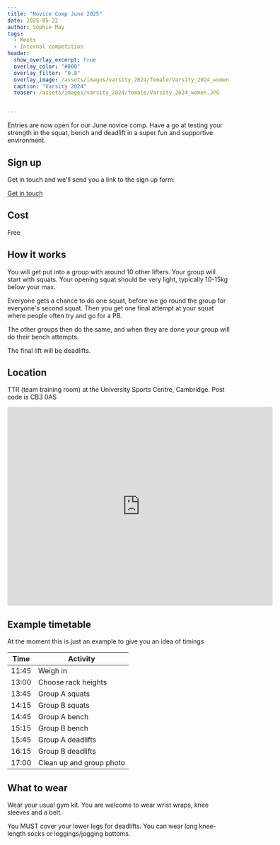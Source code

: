 ```yaml
---
title: "Novice Comp June 2025"
date: 2025-05-22
author: Sophie May
tags:
  - Meets
  - Internal competition
header:
  show_overlay_excerpt: true
  overlay_color: "#000"
  overlay_filter: "0.8"
  overlay_image: /assets/images/varsity_2024/female/Varsity_2024_women.JPG
  caption: "Varsity 2024"
  teaser: /assets/images/varsity_2024/female/Varsity_2024_women.JPG


---
```


Entries are now open for our June novice comp. Have a go at testing your strength in the squat, bench and deadlift in a super fun and supportive environment.

## Sign up

Get in touch and we'll send you a link to the sign up form:

[Get in touch](https://cuplc.co.uk/#get-in-touch)

## Cost

Free


## How it works

You will get put into a group with around 10 other lifters. Your group will start with squats. Your opening squat should be very light, typically 10-15kg below your max.

Everyone gets a chance to do one squat, before we go round the group for everyone's second squat. Then you get one final attempt at your squat where people often try and go for a PB. 

The other groups then do the same, and when they are done your group will do their bench attempts.

The final lift will be deadlifts. 


## Location

TTR (team training room) at the University Sports Centre, Cambridge. Post code is CB3 0AS

<iframe src="https://www.google.com/maps/embed?pb=!1m14!1m8!1m3!1d3080.3275941236157!2d0.0867391083547615!3d52.20963494791632!3m2!1i1024!2i768!4f13.1!3m3!1m2!1s0x47d8774861d9ffdf%3A0xb73d0c1fc075bba2!2sSports%20Centre%20and%20Gym%2C%20University%20of%20Cambridge!5e0!3m2!1sen!2suk!4v1747913439056!5m2!1sen!2suk" width="600" height="450" style="border:0;" allowfullscreen="" loading="lazy" referrerpolicy="no-referrer-when-downgrade"></iframe>

## Example timetable

At the moment this is just an example to give you an idea of timings

| Time  | Activity                 |
|-------|--------------------------|
| 11:45 | Weigh in                 |
| 13:00 | Choose rack heights      |
| 13:45 | Group A squats           |
| 14:15 | Group B squats           |
| 14:45 | Group A bench            |
| 15:15 | Group B bench            |
| 15:45 | Group A deadlifts        |
| 16:15 | Group B deadlifts        |
| 17:00 | Clean up and group photo |


## What to wear

Wear your usual gym kit. You are welcome to wear wrist wraps, knee sleeves and a belt. 

You MUST cover your lower legs for deadlifts. You can wear long knee-length socks or leggings/jogging bottoms.
